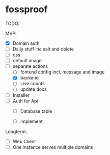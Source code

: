 # fossproof

TODO:

MVP:


- [x] Domain auth
- [ ] Daily stuff inc salt and delete
- [ ] css
- [ ] default image
- [ ] separate actions
  - [ ] fontend config incl. message and image
  - [x] backend
  - [ ] Live counts
  - [ ] update docs
- [ ] Installer
- [ ] Auth for Api
    - [ ] Database table
    - [ ] Implement


Longterm:

- [ ] Web Client
- [ ] One instance serves multiple domains
